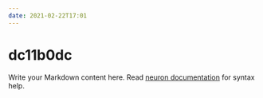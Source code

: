 ```yaml
---
date: 2021-02-22T17:01
---
```


# dc11b0dc

Write your Markdown content here. Read [neuron documentation](https://neuron.zettel.page/2011404.html) for syntax help.

